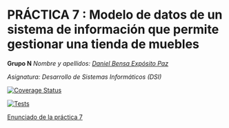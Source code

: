 # PRÁCTICA 7 : Modelo de datos de un sistema de información que permite gestionar una tienda de muebles

**Grupo N**
*Nombre y apellidos: [Daniel Bensa Expósito Paz](https://github.com/Danixps?tab=repositories, "Enlace Github")*

*Asignatura: Desarrollo de Sistemas Informáticos (DSI)*

[![Coverage Status](https://coveralls.io/repos/github/ULL-ESIT-INF-DSI-2324/ull-esit-inf-dsi-23-24-prct07-dsikea-datamodel-groupn/badge.svg?branch=main)](https://coveralls.io/github/ULL-ESIT-INF-DSI-2324/ull-esit-inf-dsi-23-24-prct07-dsikea-datamodel-groupn?branch=main)

[![Tests](https://github.com/Danixps/ULL-DSI-P7/actions/workflows/node.js.yml/badge.svg)](https://github.com/Danixps/ULL-DSI-P7/actions/workflows/node.js.yml)



[Enunciado de la práctica 7]()